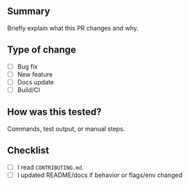 ## Summary
Briefly explain what this PR changes and why.

## Type of change
- [ ] Bug fix
- [ ] New feature
- [ ] Docs update
- [ ] Build/CI

## How was this tested?
Commands, test output, or manual steps.

## Checklist
- [ ] I read `CONTRIBUTING.md`.
- [ ] I updated README/docs if behavior or flags/env changed
